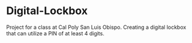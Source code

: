 # Digital-Lockbox
Project for a class at Cal Poly San Luis Obispo. Creating a digital lockbox that can utilize a PIN of at least 4 digits.
